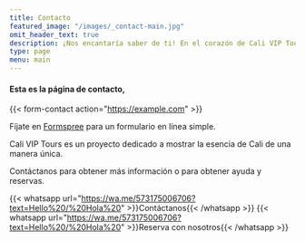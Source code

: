 ```yaml
---
title: Contacto
featured_image: "/images/_contact-main.jpg"
omit_header_text: true
description: ¡Nos encantaría saber de ti! En el corazón de Cali VIP Tours, encontramos una pasión desbordante por descubrir los tesoros de nuestra ciudad. Si deseas explorar cada rincón de Cali, contáctanos para obtener guía y planes.
type: page
menu: main
---
```


#### Esta es la página de contacto,

{{< form-contact action="https://example.com"  >}}

Fíjate en [Formspree](https://formspree.io/) para un formulario en línea simple.

Cali VIP Tours es un proyecto dedicado a mostrar la esencia de Cali de una manera única.

Contáctanos para obtener más información o para obtener ayuda y reservas.

{{< whatsapp url="https://wa.me/573175006706?text=Hello%20/%20Hola%20" >}}Contáctanos{{< /whatsapp >}}
{{< whatsapp url="https://wa.me/573175006706?text=Hello%20/%20Hola%20" >}}Reserva con nosotros{{< /whatsapp >}}
